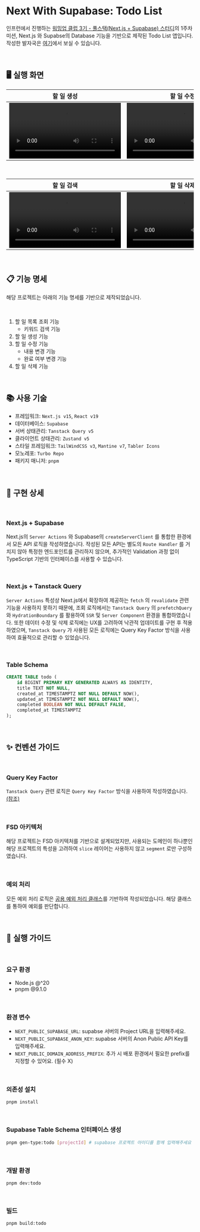 # Next With Supabase: Todo List

인프런에서 진행하는 [워밍업 클럽 3기 - 풀스택(Next.js + Supabase) 스터디](https://www.inflearn.com/course/offline/warmup-club-3-fs)의 1주차 미션, Next.js 와 Supabse의 Database 기능을 기반으로 제작된 Todo List 앱입니다. 작성한 발자국은 [여기](https://www.inflearn.com/blogs/9576)에서 보실 수 있습니다.

<br />

## 🖥️ 실행 화면

<table>
   <thead>
      <tr>
         <th>할 일 생성</th>
         <th>할 일 수정</th>
      </tr>
   </thead>
   <tbody>
      <tr>
         <td>
            <video src="https://github.com/user-attachments/assets/2cd483e5-a52a-4214-9078-d17b588aa8c6" />
         </td>
         <td>
            <video src="https://github.com/user-attachments/assets/859ebf5a-1248-4598-9451-ac793248e555" />
         </td>
      </tr>
   </tbody>
</table>

<br />

<table>
   <thead>
      <tr>
         <th>할 일 검색</th>
         <th>할 일 삭제</th>
      </tr>
   </thead>
   <tbody>
      <tr>
         <td>
            <video src="https://github.com/user-attachments/assets/608ff435-c8e8-4a95-8dde-aea4801dd826" />
         </td>
         <td>
            <video src="https://github.com/user-attachments/assets/4291bd68-a1c0-4275-887e-c52844b06dd7" />
         </td>
      </tr>
   </tbody>
</table>

<br />

## 📋 기능 명세

해당 프로젝트는 아래의 기능 명세를 기반으로 제작되었습니다.

<br />

1. 할 일 목록 조회 기능
   - 키워드 검색 기능
2. 할 일 생성 기능
3. 할 일 수정 기능
   - 내용 변경 기능
   - 완료 여부 변경 기능
4. 할 일 삭제 기능

<br />

## 📚 사용 기술

- 프레임워크: `Next.js v15`, `React v19`
- 데이터베이스: `Supabase`
- 서버 상태관리: `Tanstack Query v5`
- 클라이언트 상태관리: `Zustand v5`
- 스타일 프레임워크: `TailWindCSS v3`, `Mantine v7`, `Tabler Icons`
- 모노레포: `Turbo Repo`
- 패키지 매니저: `pnpm`

<br />

## 🎨 구현 상세

<br />

### Next.js + Supabase

Next.js의 `Server Actions` 와 Supabase의 `createServerClient` 를 통합한 환경에서 모든 API 로직을 작성하였습니다. 작성된 모든 API는 별도의 `Route Handler` 를 거치지 않아 특정한 엔드포인트를 관리하지 않으며, 추가적인 Validation 과정 없이 TypeScript 기반의 인터페이스를 사용할 수 있습니다.

<br />

### Next.js + Tanstack Query

`Server Actions` 특성상 Next.js에서 확장하여 제공하는 `fetch` 의 `revalidate` 관련 기능을 사용하지 못하기 때문에, 조회 로직에서는 `Tanstack Query` 의 `prefetchQuery` 와 `HydrationBoundary` 를 활용하여 `SSR` 및 `Server Component` 환경을 통합하였습니다. 또한 데이터 수정 및 삭제 로직에는 UX를 고려하여 낙관적 업데이트를 구현 후 적용하였으며, `Tanstack Query` 가 사용된 모든 로직에는 Query Key Factor 방식을 사용하여 효율적으로 관리할 수 있었습니다.

<br />

### Table Schema

```sql
CREATE TABLE todo (
    id BIGINT PRIMARY KEY GENERATED ALWAYS AS IDENTITY,
    title TEXT NOT NULL,
    created_at TIMESTAMPTZ NOT NULL DEFAULT NOW(),
    updated_at TIMESTAMPTZ NOT NULL DEFAULT NOW(),
    completed BOOLEAN NOT NULL DEFAULT FALSE,
    completed_at TIMESTAMPTZ
);
```

<br />

## ✨ 컨벤션 가이드

<br />

### Query Key Factor

`Tanstack Query` 관련 로직은 `Query Key Factor` 방식을 사용하여 작성하였습니다. [(참조)](/apps/todo/src/entities/api/query-keys.ts)

<br />

### FSD 아키텍처

해당 프로젝트는 FSD 아키텍처를 기반으로 설계되었지만, 사용되는 도메인이 하나뿐인 해당 프로젝트의 특성을 고려하여 `slice` 레이어는 사용하지 않고 `segment` 로만 구성하였습니다.

<br />

### 예외 처리

모든 예외 처리 로직은 [공용 예외 처리 클래스](/apps/todo/src/shared/api/exception.ts)를 기반하여 작성되었습니다. 해당 클래스를 통하여 예외를 판단합니다.

<br />

## 💼 실행 가이드

<br />

### 요구 환경

- Node.js @^20
- pnpm @9.1.0

<br />

### 환경 변수

- `NEXT_PUBLIC_SUPABASE_URL`: supabse 서버의 Project URL을 입력해주세요.
- `NEXT_PUBLIC_SUPABASE_ANON_KEY`: supabse 서버의 Anon Public API Key를 입력해주세요.
- `NEXT_PUBLIC_DOMAIN_ADDRESS_PREFIX`: 추가 시 배포 환경에서 필요한 prefix를 지정할 수 있어요. (필수 X)

<br />

### 의존성 설치

```base
pnpm install
```

<br />

### Supabase Table Schema 인터페이스 생성

```bash
pnpm gen-type:todo [projectId] # supabase 프로젝트 아이디를 함께 입력해주세요
```

<br />

### 개발 환경

```base
pnpm dev:todo
```

<br />

### 빌드

```base
pnpm build:todo
```

<br />
